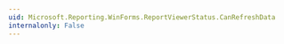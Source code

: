 ```yaml
---
uid: Microsoft.Reporting.WinForms.ReportViewerStatus.CanRefreshData
internalonly: False
---
```

